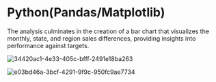 # Python(Pandas/Matplotlib)
The analysis culminates in the creation of a bar chart that visualizes the monthly, state, and region sales differences, providing insights into performance against targets.



![34420ac1-4e33-405c-bfff-2491e18ba263](https://github.com/user-attachments/assets/989a5f93-b896-4b53-b2c1-1e9b1749bcb6)

![e03bd46a-3bcf-4291-9f9c-950fc9ae7734](https://github.com/user-attachments/assets/e5415507-eaa9-4123-9ee2-770cf63e755b)

